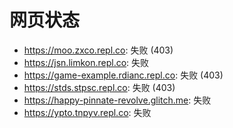 # 网页状态
- https://moo.zxco.repl.co: 失败 (403)
- https://jsn.limkon.repl.co: 失败
- https://game-example.rdianc.repl.co: 失败 (403)
- https://stds.stpsc.repl.co: 失败 (403)
- https://happy-pinnate-revolve.glitch.me: 失败
- https://ypto.tnpyv.repl.co: 失败
